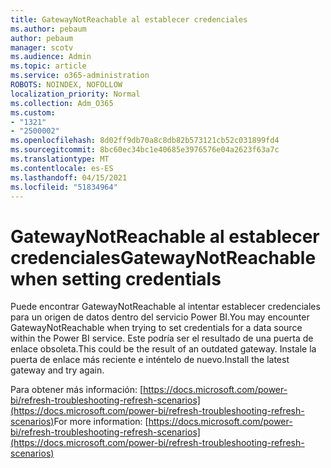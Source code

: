 ```yaml
---
title: GatewayNotReachable al establecer credenciales
ms.author: pebaum
author: pebaum
manager: scotv
ms.audience: Admin
ms.topic: article
ms.service: o365-administration
ROBOTS: NOINDEX, NOFOLLOW
localization_priority: Normal
ms.collection: Adm_O365
ms.custom:
- "1321"
- "2500002"
ms.openlocfilehash: 8d02ff9db70a8c8db82b573121cb52c031899fd4
ms.sourcegitcommit: 8bc60ec34bc1e40685e3976576e04a2623f63a7c
ms.translationtype: MT
ms.contentlocale: es-ES
ms.lasthandoff: 04/15/2021
ms.locfileid: "51834964"
---
```

# <a name="gatewaynotreachable-when-setting-credentials"></a><span data-ttu-id="f5897-102">GatewayNotReachable al establecer credenciales</span><span class="sxs-lookup"><span data-stu-id="f5897-102">GatewayNotReachable when setting credentials</span></span>

<span data-ttu-id="f5897-103">Puede encontrar GatewayNotReachable al intentar establecer credenciales para un origen de datos dentro del servicio Power BI.</span><span class="sxs-lookup"><span data-stu-id="f5897-103">You may encounter GatewayNotReachable when trying to set credentials for a data source within the Power BI service.</span></span> <span data-ttu-id="f5897-104">Este podría ser el resultado de una puerta de enlace obsoleta.</span><span class="sxs-lookup"><span data-stu-id="f5897-104">This could be the result of an outdated gateway.</span></span> <span data-ttu-id="f5897-105">Instale la puerta de enlace más reciente e inténtelo de nuevo.</span><span class="sxs-lookup"><span data-stu-id="f5897-105">Install the latest gateway and try again.</span></span>

<span data-ttu-id="f5897-106">Para obtener más información: [https://docs.microsoft.com/power-bi/refresh-troubleshooting-refresh-scenarios](https://docs.microsoft.com/power-bi/refresh-troubleshooting-refresh-scenarios)</span><span class="sxs-lookup"><span data-stu-id="f5897-106">For more information: [https://docs.microsoft.com/power-bi/refresh-troubleshooting-refresh-scenarios](https://docs.microsoft.com/power-bi/refresh-troubleshooting-refresh-scenarios)</span></span>
